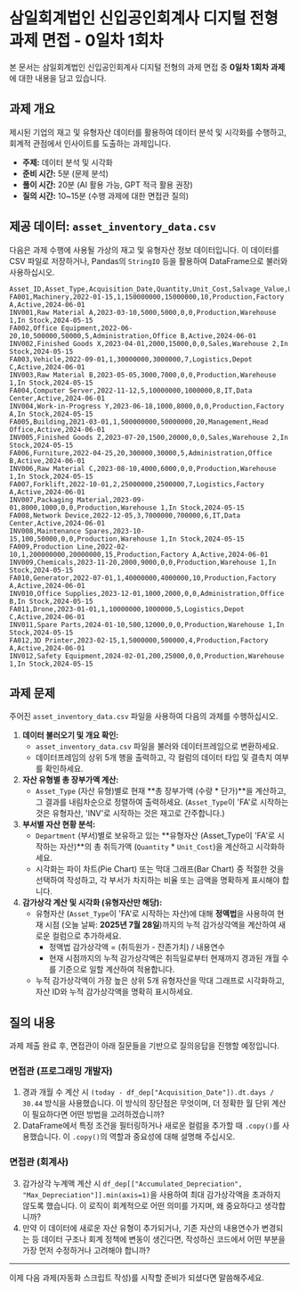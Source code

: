 # 삼일회계법인 신입공인회계사 디지털 전형 과제 면접 - 0일차 1회차

본 문서는 삼일회계법인 신입공인회계사 디지털 전형의 과제 면접 중 **0일차 1회차 과제**에 대한 내용을 담고 있습니다.

## 과제 개요

제시된 기업의 재고 및 유형자산 데이터를 활용하여 데이터 분석 및 시각화를 수행하고, 회계적 관점에서 인사이트를 도출하는 과제입니다.

  * **주제:** 데이터 분석 및 시각화
  * **준비 시간:** 5분 (문제 분석)
  * **풀이 시간:** 20분 (AI 활용 가능, GPT 적극 활용 권장)
  * **질의 시간:** 10\~15분 (수행 과제에 대한 면접관 질의)

## 제공 데이터: `asset_inventory_data.csv`

다음은 과제 수행에 사용될 가상의 재고 및 유형자산 정보 데이터입니다. 이 데이터를 CSV 파일로 저장하거나, Pandas의 `StringIO` 등을 활용하여 DataFrame으로 불러와 사용하십시오.

```csv
Asset_ID,Asset_Type,Acquisition_Date,Quantity,Unit_Cost,Salvage_Value,Useful_Life_Years,Department,Location,Status,Last_Audit_Date
FA001,Machinery,2022-01-15,1,150000000,15000000,10,Production,Factory A,Active,2024-06-01
INV001,Raw Material A,2023-03-10,5000,5000,0,0,Production,Warehouse 1,In Stock,2024-05-15
FA002,Office Equipment,2022-06-20,10,500000,50000,5,Administration,Office B,Active,2024-06-01
INV002,Finished Goods X,2023-04-01,2000,15000,0,0,Sales,Warehouse 2,In Stock,2024-05-15
FA003,Vehicle,2022-09-01,1,30000000,3000000,7,Logistics,Depot C,Active,2024-06-01
INV003,Raw Material B,2023-05-05,3000,7000,0,0,Production,Warehouse 1,In Stock,2024-05-15
FA004,Computer Server,2022-11-12,5,10000000,1000000,8,IT,Data Center,Active,2024-06-01
INV004,Work-in-Progress Y,2023-06-18,1000,8000,0,0,Production,Factory A,In Stock,2024-05-15
FA005,Building,2021-03-01,1,500000000,50000000,20,Management,Head Office,Active,2024-06-01
INV005,Finished Goods Z,2023-07-20,1500,20000,0,0,Sales,Warehouse 2,In Stock,2024-05-15
FA006,Furniture,2022-04-25,20,300000,30000,5,Administration,Office B,Active,2024-06-01
INV006,Raw Material C,2023-08-10,4000,6000,0,0,Production,Warehouse 1,In Stock,2024-05-15
FA007,Forklift,2022-10-01,2,25000000,2500000,7,Logistics,Factory A,Active,2024-06-01
INV007,Packaging Material,2023-09-01,8000,1000,0,0,Production,Warehouse 1,In Stock,2024-05-15
FA008,Network Device,2022-12-05,3,7000000,700000,6,IT,Data Center,Active,2024-06-01
INV008,Maintenance Spares,2023-10-15,100,50000,0,0,Production,Warehouse 1,In Stock,2024-05-15
FA009,Production Line,2022-02-10,1,200000000,20000000,15,Production,Factory A,Active,2024-06-01
INV009,Chemicals,2023-11-20,2000,9000,0,0,Production,Warehouse 1,In Stock,2024-05-15
FA010,Generator,2022-07-01,1,40000000,4000000,10,Production,Factory A,Active,2024-06-01
INV010,Office Supplies,2023-12-01,1000,2000,0,0,Administration,Office B,In Stock,2024-05-15
FA011,Drone,2023-01-01,1,10000000,1000000,5,Logistics,Depot C,Active,2024-06-01
INV011,Spare Parts,2024-01-10,500,12000,0,0,Production,Warehouse 1,In Stock,2024-05-15
FA012,3D Printer,2023-02-15,1,5000000,500000,4,Production,Factory A,Active,2024-06-01
INV012,Safety Equipment,2024-02-01,200,25000,0,0,Production,Warehouse 1,In Stock,2024-05-15
```

## 과제 문제

주어진 `asset_inventory_data.csv` 파일을 사용하여 다음의 과제를 수행하십시오.

1.  **데이터 불러오기 및 개요 확인:**
      * `asset_inventory_data.csv` 파일을 불러와 데이터프레임으로 변환하세요.
      * 데이터프레임의 상위 5개 행을 출력하고, 각 컬럼의 데이터 타입 및 결측치 여부를 확인하세요.
2.  **자산 유형별 총 장부가액 계산:**
      * `Asset_Type` (자산 유형)별로 현재 \*\*총 장부가액 (수량 \* 단가)\*\*을 계산하고, 그 결과를 내림차순으로 정렬하여 출력하세요. (`Asset_Type`이 'FA'로 시작하는 것은 유형자산, 'INV'로 시작하는 것은 재고로 간주합니다.)
3.  **부서별 자산 현황 분석:**
      * `Department` (부서)별로 보유하고 있는 \*\*유형자산 (Asset\_Type이 'FA'로 시작하는 자산)\*\*의 총 취득가액 (`Quantity` \* `Unit_Cost`)을 계산하고 시각화하세요.
      * 시각화는 파이 차트(Pie Chart) 또는 막대 그래프(Bar Chart) 중 적절한 것을 선택하여 작성하고, 각 부서가 차지하는 비율 또는 금액을 명확하게 표시해야 합니다.
4.  **감가상각 계산 및 시각화 (유형자산만 해당):**
      * 유형자산 (`Asset_Type`이 'FA'로 시작하는 자산)에 대해 **정액법**을 사용하여 현재 시점 (오늘 날짜: **2025년 7월 28일**)까지의 누적 감가상각액을 계산하여 새로운 컬럼으로 추가하세요.
          * 정액법 감가상각액 = (취득원가 - 잔존가치) / 내용연수
          * 현재 시점까지의 누적 감가상각액은 취득일로부터 현재까지 경과된 개월 수를 기준으로 일할 계산하여 적용합니다.
      * 누적 감가상각액이 가장 높은 상위 5개 유형자산을 막대 그래프로 시각화하고, 자산 ID와 누적 감가상각액을 명확히 표시하세요.

## 질의 내용

과제 제출 완료 후, 면접관이 아래 질문들을 기반으로 질의응답을 진행할 예정입니다.

### 면접관 (프로그래밍 개발자)

1.  경과 개월 수 계산 시 `(today - df_dep["Acquisition_Date"]).dt.days / 30.44` 방식을 사용했습니다. 이 방식의 장단점은 무엇이며, 더 정확한 월 단위 계산이 필요하다면 어떤 방법을 고려하겠습니까?
2.  DataFrame에서 특정 조건을 필터링하거나 새로운 컬럼을 추가할 때 `.copy()`를 사용했습니다. 이 `.copy()`의 역할과 중요성에 대해 설명해 주십시오.

### 면접관 (회계사)

3.  감가상각 누계액 계산 시 `df_dep[["Accumulated_Depreciation", "Max_Depreciation"]].min(axis=1)`을 사용하여 최대 감가상각액을 초과하지 않도록 했습니다. 이 로직이 회계적으로 어떤 의미를 가지며, 왜 중요하다고 생각합니까?
4.  만약 이 데이터에 새로운 자산 유형이 추가되거나, 기존 자산의 내용연수가 변경되는 등 데이터 구조나 회계 정책에 변동이 생긴다면, 작성하신 코드에서 어떤 부분을 가장 먼저 수정하거나 고려해야 합니까?

-----

이제 다음 과제(자동화 스크립트 작성)를 시작할 준비가 되셨다면 말씀해주세요.
